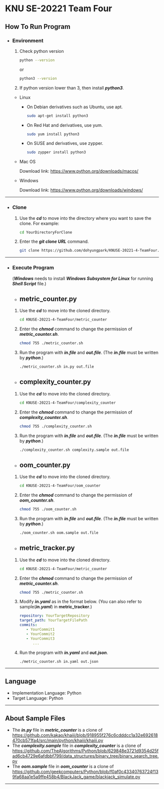 KNU SE-20221 Team Four
============================================

How To Run Program
---------------------
* ### Environment
   1. Check python version
         ```bash
         python --version
         ```
         or
         ```bash
         python3 --version
         ```
   2. If python version lower than 3, then install ***python3***.
  
  + Linux
     + On Debian derivatives such as Ubuntu, use apt.
          ```bash
          sudo apt-get install python3
          ```
     + On Red Hat and derivatives, use yum.
          ```bash
          sudo yum install python3
          ```
     + On SUSE and derivatives, use zypper.
          ```bash
          sudo zypper install python3
          ```
  + Mac OS
  
     Download link: https://www.python.org/downloads/macos/
  
  + Windows
  
     Download link: https://www.python.org/downloads/windows/
---
* ### Clone
    1. Use the ***cd*** to move into the directory where you want to save the clone. For example:
         ```bash
         cd YourDirectoryForClone
         ```
    2. Enter the ***git clone URL*** command.
          ```bash
          git clone https://github.com/dohyungpark/KNUSE-20221-4-TeamFour.git
          ```
---
  * ### Execute Program
       (***Windows*** needs to install ***Windows Subsystem for Linux*** for running ***Shell Script*** file.)
      * ## metric_counter.py
      1. Use the ***cd*** to move into the cloned directory.
            ```bash
            cd KNUSE-20221-4-TeamFour/metric_counter
            ```
      2. Enter the ***chmod*** command to change the permission of ***metric_counter.sh***.
            ```bash
            chmod 755 ./metric_counter.sh
            ```
      3. Run the program with ***in.file*** and ***out.file***. (The ***in.file*** must be written by ***python***.)
            ```bash
            ./metric_counter.sh in.py out.file
            ```
    
      * ## complexity_counter.py
      1. Use the ***cd*** to move into the cloned directory.
            ```bash
            cd KNUSE-20221-4-TeamFour/complexity_counter
            ```
      2. Enter the ***chmod*** command to change the permission of ***complexity_counter.sh***.
            ```bash
            chmod 755 ./complexity_counter.sh
            ```
      3. Run the program with ***in.file*** and ***out.file***. (The ***in.file*** must be written by ***python***.)
            ```bash
            ./complexity_counter.sh complexity.sample out.file
            ```
       
      * ## oom_counter.py
      1. Use the ***cd*** to move into the cloned directory.
            ```bash
            cd KNUSE-20221-4-TeamFour/oom_counter
            ```
      2. Enter the ***chmod*** command to change the permission of ***oom_counter.sh***.
            ```bash
            chmod 755 ./oom_counter.sh
            ```
      3. Run the program with ***in.file*** and ***out.file***. (The ***in.file*** must be written by ***python***.)
            ```bash
            ./oom_counter.sh oom.sample out.file
            ```
       
      * ## metric_tracker.py
      1. Use the ***cd*** to move into the cloned directory.
            ```bash
            cd KNUSE-20221-4-TeamFour/metric_counter
            ```
      2. Enter the _**chmod**_ command to change the permission of _**metric_counter.sh**_.
            ```bash
            chmod 755 ./metric_counter.sh
            ```
      3. Modify _**in.yaml**_ as in the format below. (You can also refer to sample(_**in.yaml**_) in **metric_tracker**.)
            ```yaml
            repository: YourTargetRepository
            target_path: YourTargetFilePath
            commits:
               - YourCommit1
               - YourCommit2
               - YourCommit3
                  ...
            ```
      4. Run the program with _**in.yaml**_ and _**out.json**_.
            ```bash
            ./metric_counter.sh in.yaml out.json
            ```
---
Language
--------
+ Implementation Language: Python
+ Target Language:   Python
---

About Sample Files
--------------------
+ The ***in.py*** file in ***metric_counter*** is a clone of \
https://github.com/kakao/khaiii/blob/918955f276c6cdddcc1a32e692618470cb571fa4/src/main/python/khaiii/khaiii.py
+ The ***complexity.sample*** file in ***complexity_counter*** is a clone of \
https://github.com/TheAlgorithms/Python/blob/629848e3721d9354d25fad6cb4729e6afdbbf799/data_structures/binary_tree/binary_search_tree.py
+ The ***oom.sample*** file in ***oom_counter*** is a clone of \
https://github.com/geekcomputers/Python/blob/f0af0c43340763724f139fa68aa1e5a9ffe458b4/BlackJack_game/blackjack_simulate.py
---
